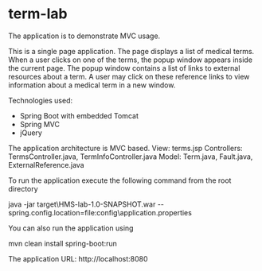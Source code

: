 # term-lab

The application is to demonstrate MVC usage.
 
This is a single page application. The page displays a list of medical terms. When a user clicks on one of the terms, the popup window appears inside the current page. 
The popup window contains a list of links to external resources about a term. A user may click on these reference links to view information about a medical term in a new window.

Technologies used: 
  - Spring Boot with embedded Tomcat
  - Spring MVC
  - jQuery

The application architecture is MVC based. 
  View: terms.jsp
  Controllers: TermsController.java, TermInfoController.java
  Model: Term.java, Fault.java, ExternalReference.java 

To run the application execute the following command from the root directory

java -jar target\HMS-lab-1.0-SNAPSHOT.war --spring.config.location=file:config\application.properties

You can also run the application using

mvn clean install spring-boot:run

The application URL: http://localhost:8080
